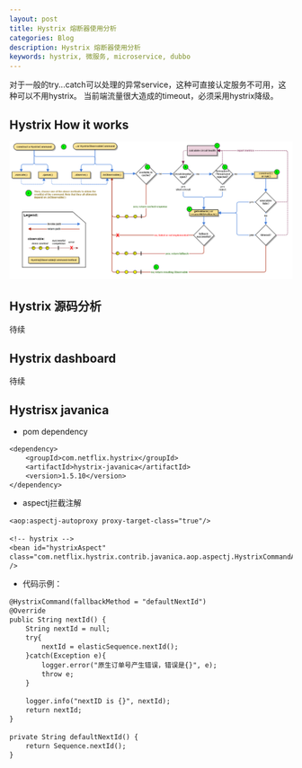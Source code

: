 ```yaml
---
layout: post
title: Hystrix 熔断器使用分析
categories: Blog
description: Hystrix 熔断器使用分析
keywords: hystrix, 微服务, microservice, dubbo
---
```


对于一般的try...catch可以处理的异常service，这种可直接认定服务不可用，这种可以不用hystrix。
当前端流量很大造成的timeout，必须采用hystrix降级。

## Hystrix How it works

![](/images/blog/hystrix-command-flow-chart.png)

## Hystrix 源码分析

待续

## Hystrix dashboard

待续

## Hystrisx javanica

+ pom dependency

```
<dependency>
    <groupId>com.netflix.hystrix</groupId>
    <artifactId>hystrix-javanica</artifactId>
    <version>1.5.10</version>
</dependency>
```

+ aspectj拦截注解

```
<aop:aspectj-autoproxy proxy-target-class="true"/>
	
<!-- hystrix -->
<bean id="hystrixAspect" class="com.netflix.hystrix.contrib.javanica.aop.aspectj.HystrixCommandAspect" />
```

+ 代码示例：

```
@HystrixCommand(fallbackMethod = "defaultNextId")
@Override
public String nextId() {
	String nextId = null;
	try{
		nextId = elasticSequence.nextId();
	}catch(Exception e){
		logger.error("原生订单号产生错误，错误是{}", e);
		throw e;
	}
	
	logger.info("nextID is {}", nextId);
	return nextId;
}

private String defaultNextId() {
	return Sequence.nextId();
}
```
